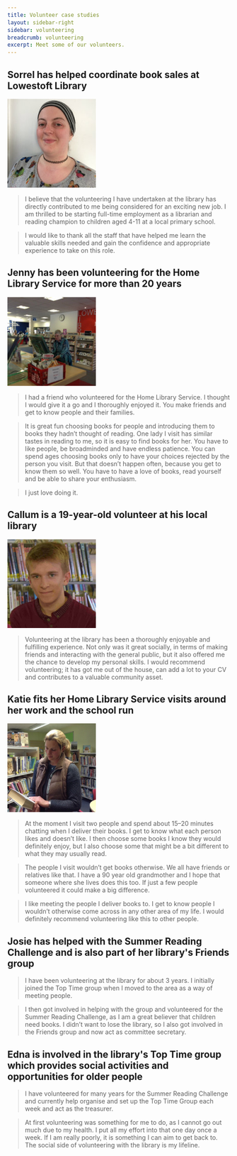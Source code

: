 ```yaml
---
title: Volunteer case studies
layout: sidebar-right
sidebar: volunteering
breadcrumb: volunteering
excerpt: Meet some of our volunteers.
---
```


## Sorrel has helped coordinate book sales at Lowestoft Library

<img src="/images/featured/featured-volunteer-sorrel.jpg" alt="Sorrel">

> I believe that the volunteering I have undertaken at the library has directly contributed to me being considered for an exciting new job. I am thrilled to be starting full-time employment as a librarian and reading champion to children aged 4-11 at a local primary school.

> I would like to thank all the staff that have helped me learn the valuable skills needed and gain the confidence and appropriate experience to take on this role.

## Jenny has been volunteering for the Home Library Service for more than 20 years

<img src="/images/featured/featured-volunteer-jenny.jpg" alt="Jenny">

> I had a friend who volunteered for the Home Library Service. I thought I would give it a go and I thoroughly enjoyed it. You make friends and get to know people and their families.

> It is great fun choosing books for people and introducing them to books they hadn’t thought of reading. One lady I visit has similar tastes in reading to me, so it is easy to find books for her. You have to like people, be broadminded and have endless patience. You can spend ages choosing books only to have your choices rejected by the person you visit. But that doesn’t happen often, because you get to know them so well. You have to have a love of books, read yourself and be able to share your enthusiasm.

> I just love doing it.

## Callum is a 19-year-old volunteer at his local library

<img src="/images/featured/featured-volunteer-callum.jpg" alt="Callum">

> Volunteering at the library has been a thoroughly enjoyable and fulfilling experience. Not only was it great socially, in terms of making friends and interacting with the general public, but it also offered me the chance to develop my personal skills. I would recommend volunteering; it has got me out of the house, can add a lot to your CV and contributes to a valuable community asset.

## Katie fits her Home Library Service visits around her work and the school run

<img src="/images/featured/featured-volunteer-katie.jpg" alt="Katie">				

> At the moment I visit two people and spend about 15–20 minutes chatting when I deliver their books. I get to know what each person likes and doesn’t like. I then choose some books I know they would definitely enjoy, but I also choose some that might be a bit different to what they may usually read.

> The people I visit wouldn’t get books otherwise. We all have friends or relatives like that. I have a 90 year old grandmother and I hope that someone where she lives does this too. If just a few people volunteered it could make a big difference.

> I like meeting the people I deliver books to. I get to know people I wouldn’t otherwise come across in any other area of my life. I would definitely recommend volunteering like this to other people.

## Josie has helped with the Summer Reading Challenge and is also part of her library's Friends group

> I have been volunteering at the library for about 3 years. I initially joined the Top Time group when I moved to the area as a way of meeting people.

> I then got involved in helping with the group and volunteered for the Summer Reading Challenge, as I am a great believer that children need books. I didn’t want to lose the library, so I also got involved in the Friends group and now act as committee secretary.

## Edna is involved in the library's Top Time group which provides social activities and opportunities for older people

> I have volunteered for many years for the Summer Reading Challenge and currently help organise and set up the Top Time Group each week and act as the treasurer.

> At first volunteering was something for me to do, as I cannot go out much due to my health. I put all my effort into that one day once a week. If I am really poorly, it is something I can aim to get back to. The social side of volunteering with the library is my lifeline.
